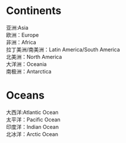 # Continents     
亚洲:Asia    
欧洲：Europe   
非洲：Africa   
拉丁美洲/南美洲：Latin America/South America   
北美洲：North America   
大洋洲：Oceania   
南极洲：Antarctica   

# Oceans    
大西洋:Atlantic Ocean    
太平洋：Pacific Ocean    
印度洋：Indian Ocean    
北冰洋：Arctic Ocean    

